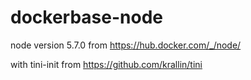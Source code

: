 # dockerbase-node

node version 5.7.0 from
https://hub.docker.com/_/node/

with tini-init from
https://github.com/krallin/tini

